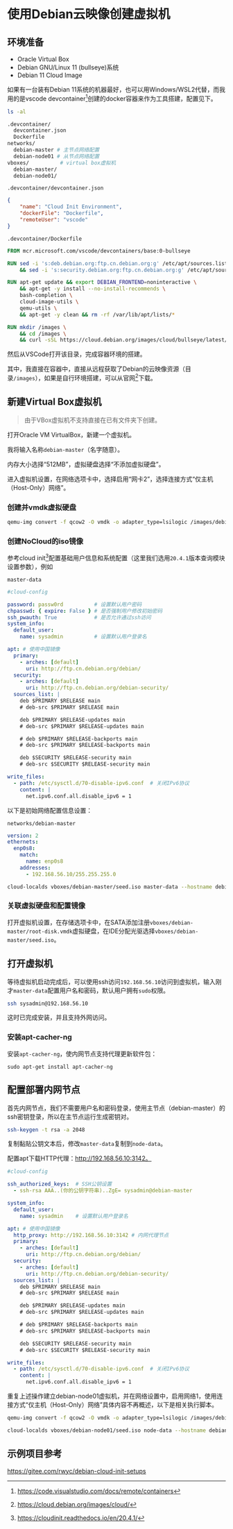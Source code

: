 # 使用Debian云映像创建虚拟机

## 环境准备

* Oracle Virtual Box
* Debian GNU/Linux 11 (bullseye)系统
* Debian 11 Cloud Image

如果有一台装有Debian 11系统的机器最好，也可以用Windows/WSL2代替，而我用的是vscode devcontainer[^vscode-devcontainer]创建的docker容器来作为工具搭建，配置见下。

[^vscode-devcontainer]: <https://code.visualstudio.com/docs/remote/containers>

```bash
ls -al

.devcontainer/
  devcontainer.json
  Dockerfile
networks/
  debian-master # 主节点网络配置
  debian-node01 # 从节点网络配置
vboxes/          # virtual box虚拟机
  debian-master/
  debian-node01/
```

`.devcontainer/devcontainer.json`

```json
{
	"name": "Cloud Init Environment",
	"dockerFile": "Dockerfile",
	"remoteUser": "vscode"
}
```

`.devcontainer/Dockerfile`

```dockerfile
FROM mcr.microsoft.com/vscode/devcontainers/base:0-bullseye

RUN sed -i 's:deb.debian.org:ftp.cn.debian.org:g' /etc/apt/sources.list \
    && sed -i 's:security.debian.org:ftp.cn.debian.org:g' /etc/apt/sources.list

RUN apt-get update && export DEBIAN_FRONTEND=noninteractive \
    && apt-get -y install --no-install-recommends \
    bash-completion \
    cloud-image-utils \
    qemu-utils \
    && apt-get -y clean && rm -rf /var/lib/apt/lists/*

RUN mkdir /images \
    && cd /images \
    && curl -sSL https://cloud.debian.org/images/cloud/bullseye/latest/debian-11-generic-amd64.qcow2 -O
```

然后从VSCode打开该目录，完成容器环境的搭建。

其中，我直接在容器中，直接从远程获取了Debian的云映像资源（目录`/images`），如果是自行环境搭建，可以从官网[^cloud-images]下载。

[^cloud-images]: <https://cloud.debian.org/images/cloud/>

## 新建Virtual Box虚拟机

> 由于VBox虚拟机不支持直接在已有文件夹下创建。

打开Oracle VM VirtualBox，新建一个虚拟机。

我将输入名称`debian-master`（名字随意）。

内存大小选择“512MB”，虚拟硬盘选择“不添加虚拟硬盘”。

进入虚拟机设置，在网络选项卡中，选择启用“网卡2”，选择连接方式“仅主机（Host-Only）网络”。

### 创建并vmdk虚拟硬盘

```bash
qemu-img convert -f qcow2 -O vmdk -o adapter_type=lsilogic /images/debian-11-generic-amd64.qcow2 vboxes/debian-master/root-disk.vmdk
```

### 创建NoCloud的iso镜像

参考cloud init[^cloud-init]配置基础用户信息和系统配置（这里我们选用`20.4.1`版本查询模块设置参数），例如

[^cloud-init]: <https://cloudinit.readthedocs.io/en/20.4.1/>

`master-data`

```yml
#cloud-config

password: passw0rd          # 设置默认用户密码
chpasswd: { expire: False } # 是否强制用户修改初始密码
ssh_pwauth: True            # 是否允许通过ssh访问
system_info:
  default_user:
    name: sysadmin          # 设置默认用户登录名

apt: # 使用中国镜像
  primary:
    - arches: [default]
      uri: http://ftp.cn.debian.org/debian/
  security:
    - arches: [default]
      uri: http://ftp.cn.debian.org/debian-security/
  sources_list: |
    deb $PRIMARY $RELEASE main 
    # deb-src $PRIMARY $RELEASE main

    deb $PRIMARY $RELEASE-updates main
    # deb-src $PRIMARY $RELEASE-updates main

    # deb $PRIMARY $RELEASE-backports main
    # deb-src $PRIMARY $RELEASE-backports main

    deb $SECURITY $RELEASE-security main
    # deb-src $SECURITY $RELEASE-security main

write_files:
  - path: /etc/sysctl.d/70-disable-ipv6.conf  # 关闭IPv6协议
    content: |
      net.ipv6.conf.all.disable_ipv6 = 1
```

以下是初始网络配置信息设置：

`networks/debian-master`

```yml
version: 2
ethernets:
  enp0s8:
    match:
      name: enp0s8
    addresses:
      - 192.168.56.10/255.255.255.0
```

```bash
cloud-localds vboxes/debian-master/seed.iso master-data --hostname debian-master --dsmode local --network-config networks/debian-maste
```

### 关联虚拟硬盘和配置镜像

打开虚拟机设置，在存储选项卡中，在SATA添加注册`vboxes/debian-master/root-disk.vmdk`虚拟硬盘，在IDE分配光驱选择`vboxes/debian-master/seed.iso`。

## 打开虚拟机

等待虚拟机启动完成后，可以使用ssh访问`192.168.56.10`访问到虚拟机，输入刚才`master-data`配置用户名和密码，默认用户拥有`sudo`权限。

```bash
ssh sysadmin@192.168.56.10
```

这时已完成安装，并且支持外网访问。

### 安装apt-cacher-ng

安装`apt-cacher-ng`，使内网节点支持代理更新软件包：

```
sudo apt-get install apt-cacher-ng
```

## 配置部署内网节点

首先内网节点，我们不需要用户名和密码登录，使用主节点（debian-master）的ssh密钥登录，所以在主节点运行生成密钥对。

```bash
ssh-keygen -t rsa -a 2048
```

复制黏贴公钥文本后，修改`master-data`复制到`node-data`。

配置apt下载HTTP代理：http://192.168.56.10:3142。

```yml
#cloud-config

ssh_authorized_keys:  # SSH公钥设置
  - ssh-rsa AAA..(你的公钥字符串)..ZgE= sysadmin@debian-master

system_info:
  default_user:
    name: sysadmin    # 设置默认用户登录名

apt: # 使用中国镜像
  http_proxy: http://192.168.56.10:3142 # 内网代理节点
  primary:
    - arches: [default]
      uri: http://ftp.cn.debian.org/debian/
  security:
    - arches: [default]
      uri: http://ftp.cn.debian.org/debian-security/
  sources_list: |
    deb $PRIMARY $RELEASE main 
    # deb-src $PRIMARY $RELEASE main

    deb $PRIMARY $RELEASE-updates main
    # deb-src $PRIMARY $RELEASE-updates main

    # deb $PRIMARY $RELEASE-backports main
    # deb-src $PRIMARY $RELEASE-backports main

    deb $SECURITY $RELEASE-security main
    # deb-src $SECURITY $RELEASE-security main

write_files:
  - path: /etc/sysctl.d/70-disable-ipv6.conf  # 关闭IPv6协议
    content: |
      net.ipv6.conf.all.disable_ipv6 = 1
```

重复上述操作建立debian-node01虚拟机，并在网络设置中，启用网络1，使用连接方式“仅主机（Host-Only）网络”具体内容不再概述，以下是相关执行脚本。

```bash
qemu-img convert -f qcow2 -O vmdk -o adapter_type=lsilogic /images/debian-11-generic-amd64.qcow2 vboxes/debian-node01/root-disk.vmdk

cloud-localds vboxes/debian-node01/seed.iso node-data --hostname debian-node01 --dsmode local --network-config networks/debian-node01
```

## 示例项目参考

<https://gitee.com/rwyc/debian-cloud-init-setups>